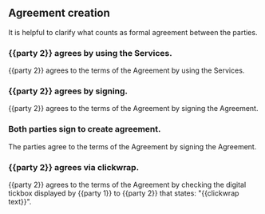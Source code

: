 ## Agreement creation

It is helpful to clarify what counts as formal agreement between the parties.

### {{party 2}} agrees by using the Services.

{{party 2}} agrees to the terms of the Agreement by using the Services.

### {{party 2}} agrees by signing.

{{party 2}} agrees to the terms of the Agreement by signing the Agreement.

### Both parties sign to create agreement.

The parties agree to the terms of the Agreement by signing the Agreement.

### {{party 2}} agrees via clickwrap.

{{party 2}} agrees to the terms of the Agreement by checking the digital tickbox displayed by {{party 1}} to {{party 2}} that states: "{{clickwrap text}}".

